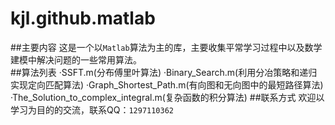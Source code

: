 # kjl.github.matlab
##主要内容
    这是一个以`Matlab`算法为主的库，主要收集平常学习过程中以及数学建模中解决问题的一些常用算法。    
##算法列表
    ·SSFT.m(分布傅里叶算法)
    ·Binary_Search.m(利用分冶策略和递归实现定向匹配算法)
    ·Graph_Shortest_Path.m(有向图和无向图中的最短路径算法)
    ·The_Solution_to_complex_integral.m(复杂函数的积分算法)
##联系方式
    欢迎以学习为目的的交流，联系QQ：`1297110362`
